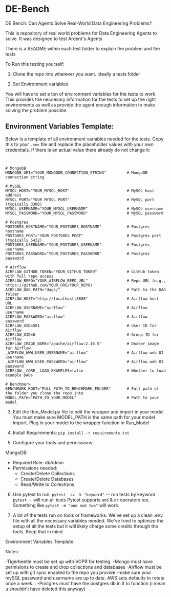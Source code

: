 # DE-Bench
DE Bench: Can Agents Solve Real-World Data Engineering Problems?

This is repository of real world problems for Data Engineering Agents to solve. It was designed to test Ardent's Agents

There is a README within each test folder to explain the problem and the tests

To Run this testing yourself:

1. Clone the repo into wherever you want. Ideally a tests folder

2. Set Environment variables

  You will have to set a ton of environment variables for the tests to work. This provides the neccesary information for the tests to set up the right environments as well as provide the agent enough information to make solving the problem possible.


## Environment Variables Template:

Below is a template of all environment variables needed for the tests. Copy this to your `.env` file and replace the placeholder values with your own credentials. If there is an actual value there already do not change it:

<pre><code>

# MongoDB
MONGODB_URI="YOUR_MONGODB_CONNECTION_STRING"         # MongoDB connection string

# MySQL
MYSQL_HOST="YOUR_MYSQL_HOST"                         # MySQL host address
MYSQL_PORT="YOUR MYSQL PORT"                         # MySQL port (typically 3306)
MYSQL_USERNAME="YOUR_MYSQL_USERNAME"                 # MySQL username
MYSQL_PASSWORD="YOUR_MYSQL_PASSWORD"                 # MySQL password

# Postgres
POSTGRES_HOSTNAME="YOUR_POSTGRES_HOSTNAME"           # Postgres hostname
POSTGRES_PORT="YOUR POSTGRES PORT"                   # Postgres port (typically 5432)
POSTGRES_USERNAME="YOUR_POSTGRES_USERNAME"           # Postgres username
POSTGRES_PASSWORD="YOUR_POSTGRES_PASSWORD"           # Postgres password

# Airflow
AIRFLOW_GITHUB_TOKEN="YOUR_GITHUB_TOKEN"             # GitHub token with full repo access
AIRFLOW_REPO="YOUR_AIRFLOW_REPO_URL"                 # Repo URL (e.g., https://github.com/YOUR_ORG/YOUR_REPO)
AIRFLOW_DAG_PATH="dags/"                             # Path to the DAG folder
AIRFLOW_HOST="http://localhost:8888"                 # Airflow host URL
AIRFLOW_USERNAME="airflow"                           # Airflow username
AIRFLOW_PASSWORD="airflow"                           # Airflow password
AIRFLOW_UID=501                                      # User ID for Airflow
AIRFLOW_GID=0                                        # Group ID for Airflow
AIRFLOW_IMAGE_NAME="apache/airflow:2.10.5"           # Docker image for Airflow
_AIRFLOW_WWW_USER_USERNAME="airflow"                 # Airflow web UI username
_AIRFLOW_WWW_USER_PASSWORD="airflow"                 # Airflow web UI password
AIRFLOW__CORE__LOAD_EXAMPLES=false                   # Whether to load example DAGs

# Benchmark
BENCHMARK_ROOT="FULL_PATH_TO_BENCHMARK_FOLDER"       # Full path of the folder you clone the repo into
MODEL_PATH="PATH_TO_YOUR_MODEL"                      # Path to your model
</code></pre>

3. Edit the Run_Model.py file to edit the wrapper and import in your model. You must make sure MODEL_PATH is the same path for your model import. Plug in your model to the wrapper function in Run_Model

4. Install Requirements: `pip install -r requirements.txt`

5. Configure your tools and permissions:

MongoDB:
- Required Role: dbAdmin
- Permissions needed:
  - Create/Delete Collections
  - Create/Delete Databases
  - Read/Write to Collections

6. Use pytest to run. 
`pytest -sv -k "keyword"` -- run tests by keyword
`pytest` -- will run all tests
Pytest supports `and` & `or` operators too. Something like `pytest -m "one and two"` will work.

7. A lot of the tests run on tools or frameworks. We've set up a clean .env file with all the necessary variables needed. We've tried to optimize the setup of all the tests but it will likely charge some credits through the tools. Keep that in mind.

Environment Variables Template:







Notes:

-Tigerbeetle must be set up with VOPR for testing.
-Mongo must have permisions to create and drop collections and databases
-Airflow must be set up with git sync enabled to the repo you provide
-make sure your mySQL password and username are up to date. AWS sets defaults to rotate once a week...
-Postgres must have the postgres db in it to function (i mean u shouldn't have deleted this anyway)
